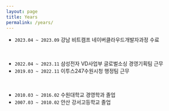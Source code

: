 ```yaml
---
layout: page
title: Years
permalink: /years/
---
```


- `2023.04 ~ 2023.09` 강남 비트캠프 네이버클라우드개발자과정 수료  
<br>
  
- `2022.04 ~ 2023.11` 삼성전자 VD사업부 글로벌소싱 경영기획팀 근무
- `2019.03 ~ 2022.11` 이투스247수원시청 행정팀 근무   
<br>
  
- `2010.03 ~ 2016.02` 수원대학교 경영학과 졸업  
- `2007.03 ~ 2010.02` 안산 강서고등학교 졸업    



  
  

